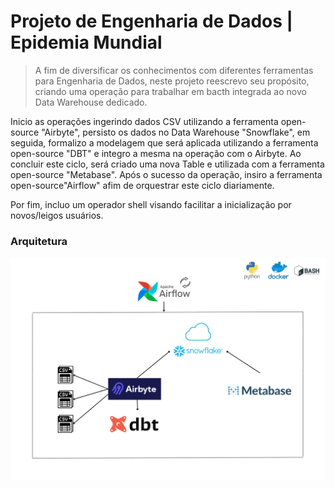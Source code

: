 # Projeto de Engenharia de Dados | Epidemia Mundial
> A fim de diversificar os conhecimentos com diferentes ferramentas para Engenharia de Dados, neste projeto reescrevo seu propósito, criando uma operação para trabalhar em bacth integrada ao novo Data Warehouse dedicado.

Inicio as operações ingerindo dados CSV utilizando a ferramenta open-source "Airbyte", persisto os dados no Data Warehouse "Snowflake", em seguida, formalizo a modelagem que será aplicada utilizando a ferramenta open-source "DBT" e integro a mesma na operação com o Airbyte. Ao concluir este ciclo, será criado uma nova Table e utilizada com a ferramenta open-source "Metabase". Após o sucesso da operação, insiro a ferramenta open-source"Airflow" afim de orquestrar este ciclo diariamente.

Por fim, incluo um operador shell visando facilitar a inicialização por novos/leigos usuários.


### Arquitetura

<img src="arquitetura-epidemia-19.png">